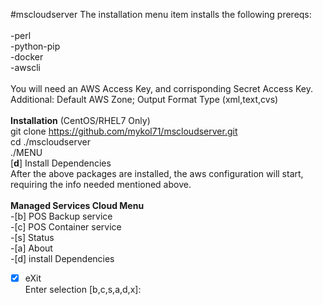 #mscloudserver
The installation menu item installs the following prereqs:<br>
<br>
-perl<br>
-python-pip<br>
-docker<br>
-awscli<br>
<br>
You will need an AWS Access Key, and corrisponding Secret Access Key.<br>
Additional: Default AWS Zone; Output Format Type (xml,text,cvs)<br>
<br>
<b>Installation</b> (CentOS/RHEL7 Only)<br>
git clone https://github.com/mykol71/mscloudserver.git<br>
cd ./mscloudserver<br>
./MENU<br>
[<b>d</b>] Install Dependencies<br>
After the above packages are installed, the aws configuration will start, requiring the info needed mentioned above.<br>
<br>
<b>Managed Services Cloud Menu</b><br>
-[b] POS Backup service<br>
-[c] POS Container service<br>
-[s] Status<br>
-[a] About<br>
-[d] install Dependencies<br>
-[x] eXit<br>
Enter selection [b,c,s,a,d,x]:<br>
